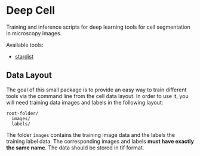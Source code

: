# Deep Cell

Training and inference scripts for deep learning tools for cell segmentation in microscopy images.

Available tools:
- [stardist](https://github.com/mpicbg-csbd/stardist)


## Data Layout

The goal of this small package is to provide an easy way to train different tools via the command line from the cell data layout.
In order to use it, you will need training data images and labels in the following layout:
```
root-folder/
  images/
  labels/
```
The folder `images` contains the training image data and the labels the training label data.
The corresponding images and labels **must have exactly the same name**.
The data should be stored in tif format.
